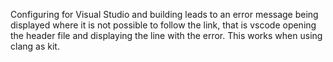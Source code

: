 Configuring for Visual Studio and building leads to an error message being displayed where it is not possible to follow the link, that is vscode opening the header file and displaying the line with the error.  This works when using clang as kit.
